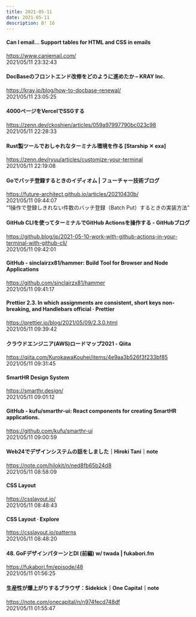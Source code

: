 ```yaml
---
title: 2021-05-11
date: 2021-05-11
description: B! 16
---
```


#### Can I email… Support tables for HTML and CSS in emails
https://www.caniemail.com/<br>
2021/05/11 23:32:43<br>


#### DocBaseのフロントエンド改修をどのように進めたか – KRAY Inc.
https://kray.jp/blog/how-to-docbase-renewal/<br>
2021/05/11 23:05:25<br>


#### 4000ページをVercelでSSGする
https://zenn.dev/ckoshien/articles/059a97997790bc023c98<br>
2021/05/11 22:28:33<br>


#### Rust製ツールでおしゃれなターミナル環境を作る [Starship ✕ exa]
https://zenn.dev/ryuu/articles/customize-your-terminal<br>
2021/05/11 22:19:08<br>


#### Goでバッチ登録するときのイディオム | フューチャー技術ブログ
https://future-architect.github.io/articles/20210430b/<br>
2021/05/11 09:44:07<br>
“1操作で登録しきれない件数のバッチ登録（Batch Put）するときの実装方法”


#### GitHub CLIを使ってターミナルでGitHub Actionsを操作する - GitHubブログ
https://github.blog/jp/2021-05-10-work-with-github-actions-in-your-terminal-with-github-cli/<br>
2021/05/11 09:42:01<br>


#### GitHub - sinclairzx81/hammer: Build Tool for Browser and Node Applications
https://github.com/sinclairzx81/hammer<br>
2021/05/11 09:41:17<br>


#### Prettier 2.3. In which assignments are consistent, short keys non-breaking, and Handlebars official · Prettier
https://prettier.io/blog/2021/05/09/2.3.0.html<br>
2021/05/11 09:39:42<br>


#### クラウドエンジニア(AWS)ロードマップ2021 - Qiita
https://qiita.com/KurokawaKouhei/items/4e9aa3b526f3f233bf85<br>
2021/05/11 09:31:45<br>


#### SmartHR Design System
https://smarthr.design/<br>
2021/05/11 09:01:12<br>


#### GitHub - kufu/smarthr-ui: React components for creating SmartHR applications.
https://github.com/kufu/smarthr-ui<br>
2021/05/11 09:00:59<br>


#### Web24でデザインシステムの話をしました｜Hiroki Tani｜note
https://note.com/hilokit/n/ned8fb65b24d8<br>
2021/05/11 08:58:09<br>


#### CSS Layout
https://csslayout.io/<br>
2021/05/11 08:48:43<br>


#### CSS Layout ∙ Explore
https://csslayout.io/patterns<br>
2021/05/11 08:48:20<br>


#### 48. GoFデザインパターンとDI (前編) w/ twada | fukabori.fm
https://fukabori.fm/episode/48<br>
2021/05/11 01:56:25<br>


#### 生産性が爆上がりするブラウザ：Sidekick｜One Capital｜note
https://note.com/onecapital/n/n974fecd748df<br>
2021/05/11 01:55:47<br>


